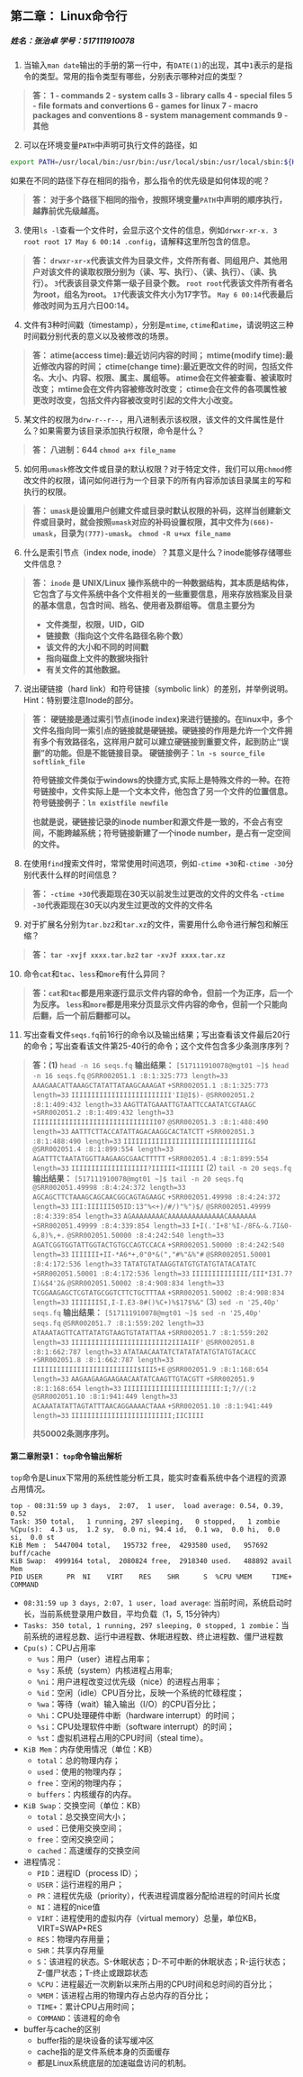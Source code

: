 
## 第二章： Linux命令行

##### 姓名：张治卓  学号：517111910078

1. 当输入`man date`输出的手册的第一行中，有`DATE(1)`的出现，其中`1`表示的是指令的类型。常用的指令类型有哪些，分别表示哪种对应的类型？
>**答：
>1 - commands
2 - system calls
3 - library calls
4 - special files
5 - file formats and convertions
6 - games for linux
7 - macro packages and conventions
8 - system management commands
9 - 其他**
2. 可以在环境变量`PATH`中声明可执行文件的路径，如
```bash
export PATH=/usr/local/bin:/usr/bin:/usr/local/sbin:/usr/local/sbin:${HOME}/bin:${PATH}
```
如果在不同的路径下存在相同的指令，那么指令的优先级是如何体现的呢？
>**答：
>对于多个路径下相同的指令，按照环境变量`PATH`中声明的顺序执行，越靠前优先级越高。**
3. 使用`ls -l`查看一个文件时，会显示这个文件的信息，例如`drwxr-xr-x. 3 root root 17 May 6 00:14 .config`，请解释这里所包含的信息。
>**答：
>`drwxr-xr-x`代表该文件为目录文件，文件所有者、同组用户、其他用户对该文件的读取权限分别为（读、写、执行）、（读、执行）、（读、执行）。
>`3`代表该目录文件第一级子目录个数。
>`root root`代表该文件所有者名为root，组名为root。
>`17`代表该文件大小为17字节。
>`May 6 00:14`代表最后修改时间为五月六日00:14。**
4. 文件有3种时间戳（timestamp），分别是`mtime`, `ctime`和`atime`，请说明这三种时间戳分别代表的意义以及被修改的场景。
>**答：
>atime(access time):最近访问内容的时间；
mtime(modify time):最近修改内容的时间；
ctime(change time):最近更改文件的时间，包括文件名、大小、内容、权限、属主、属组等。
atime会在文件被查看、被读取时改变；
mtime会在文件内容被修改时改变；
ctime会在文件的各项属性被更改时改变，包括文件内容被改变时引起的文件大小改变。**
5. 某文件的权限为`drw-r--r--`，用八进制表示该权限，该文件的文件属性是什么？如果需要为该目录添加执行权限，命令是什么？
>**答：
>八进制：644
>`chmod a+x file_name`**
5. 如何用`umask`修改文件或目录的默认权限？对于特定文件，我们可以用`chmod`修改文件的权限，请问如何进行为一个目录下的所有内容添加该目录属主的写和执行的权限。
>**答：
>`umask`是设置用户创建文件或目录时默认权限的补码，这样当创建新文件或目录时，就会按照`umask`对应的补码设置权限，其中文件为`(666)-umask`，目录为`(777)-umask`。
>`chmod -R u+wx file_name`**
6. 什么是索引节点（index node, inode）？其意义是什么？inode能够存储哪些文件信息？
>**答：
>`inode` 是 UNIX/Linux 操作系统中的一种数据结构，其本质是结构体，它包含了与文件系统中各个文件相关的一些重要信息，用来存放档案及目录的基本信息，包含时间、档名、使用者及群组等。
>信息主要分为**
>* **文件类型，权限，UID，GID**
>* **链接数（指向这个文件名路径名称个数）**
>* **该文件的大小和不同的时间戳**
>* **指向磁盘上文件的数据块指针**
>* **有关文件的其他数据。**
7. 说出硬链接（hard link）和符号链接（symbolic link）的差别，并举例说明。Hint：特别要注意Inode的部分。
>**答：**
>**硬链接是通过索引节点(inode index)来进行链接的。在linux中，多个文件名指向同一索引点的链接就是硬链接。硬链接的作用是允许一个文件拥有多个有效路径名，这样用户就可以建立硬链接到重要文件，起到防止“误删”的功能。但是不能链接目录。**
>**硬链接例子：`ln -s source_file softlink_file`**
>
>**符号链接文件类似于windows的快捷方式,实际上是特殊文件的一种。在符号链接中，文件实际上是一个文本文件，他包含了另一个文件的位置信息。**
>**符号链接例子：`ln existfile newfile`**
>
>**也就是说，硬链接记录的inode number和源文件是一致的，不会占有空间，不能跨越系统；符号链接新建了一个inode number，是占有一定空间的文件。**
8. 在使用`find`搜索文件时，常常使用时间选项，例如`-ctime +30`和`-ctime -30`分别代表什么样的时间信息？
>**答：
>`-ctime +30`代表距现在30天以前发生过更改的文件的文件名
>`-ctime -30`代表距现在30天以内发生过更改的文件的文件名**
9. 对于扩展名分别为`tar.bz2`和`tar.xz`的文件，需要用什么命令进行解包和解压缩？
>**答：
>`tar -xvjf xxxx.tar.bz2`
>`tar -xvJf xxxx.tar.xz`**
10. 命令`cat`和`tac`、`less`和`more`有什么异同？
>**答：`cat`和`tac`都是用来逐行显示文件内容的命令，但前一个为正序，后一个为反序。
>`less`和`more`都是用来分页显示文件内容的命令，但前一个只能向后翻，后一个前后翻都可以。**
11. 写出查看文件`seqs.fq`前16行的命令以及输出结果；写出查看该文件最后20行的命令；写出查看该文件第25-40行的命令；这个文件包含多少条测序序列？
>**答：(1)**
>`head -n 16 seqs.fq`
>**输出结果：**
>`[517111910078@mgt01 ~]$ head -n 16 seqs.fq`
`@SRR002051.1 :8:1:325:773 length=33`
`AAAGAACATTAAAGCTATATTATAAGCAAAGAT`
`+SRR002051.1 :8:1:325:773 length=33`
`IIIIIIIIIIIIIIIIIIIIIIIII'II@I$)-`
`@SRR002051.2 :8:1:409:432 length=33`
`AAGTTATGAAATTGTAATTCCAATATCGTAAGC`
`+SRR002051.2 :8:1:409:432 length=33`
`IIIIIIIIIIIIIIIIIIIIIIIIIIIIIII07`
`@SRR002051.3 :8:1:488:490 length=33`
`AATTTCTTACCATATTAGACAAGGCACTATCTT`
`+SRR002051.3 :8:1:488:490 length=33`
`IIIIIIIIIIIIIIIIIIIIIIIIIIIIIII&I`
`@SRR002051.4 :8:1:899:554 length=33`
`AGATTTCTAATATGGTTAAGAAGCGAACTTTTT`
`+SRR002051.4 :8:1:899:554 length=33`
`IIIIIIIIIIIIIIIIIII?IIIIII<IIIIII`
>(2)
>`tail -n 20 seqs.fq`
>**输出结果：**
>`[517111910078@mgt01 ~]$ tail -n 20 seqs.fq`
`@SRR002051.49998 :8:4:24:372 length=33`
`AGCAGCTTCTAAAGCAGCAACGGCAGTAGAAGC`
`+SRR002051.49998 :8:4:24:372 length=33`
`III:IIIIII505ID:13"%<+)/#/)"%")$/`
`@SRR002051.49999 :8:4:339:854 length=33`
`AGAAAAAAAACAAAAAAAAAAAAAACAAAAAAA`
`+SRR002051.49999 :8:4:339:854 length=33`
`I+I(.'I+8'%I-/8F&-&.7I&0-&,8)%,+.`
`@SRR002051.50000 :8:4:242:540 length=33`
`AGATCGGTGGTATTGGTACTGTGCCAGTCCACA`
`+SRR002051.50000 :8:4:242:540 length=33`
`IIIIIII+II-*A6*+,0"0*&(","#%"&%"#`
`@SRR002051.50001 :8:4:172:536 length=33`
`TATATGTATAAGGTATGTGTATGTATACATATC`
`+SRR002051.50001 :8:4:172:536 length=33`
`IIIIIIIIIIIIII/III*I3I.7?I)&$4'2&`
`@SRR002051.50002 :8:4:908:834 length=33`
`TCGGAAGAGCTCGTATGCGGTCTTCTGCTTTAA`
`+SRR002051.50002 :8:4:908:834 length=33`
`IIIIIII5I,I-I.E3-8#()%C+)%$17$%&"`
>(3)
>`sed -n '25,40p' seqs.fq`
>**输出结果：**
>`[517111910078@mgt01 ~]$ sed -n '25,40p' seqs.fq`
`@SRR002051.7 :8:1:559:202 length=33`
`ATAAATAGTTCATTATATGTAAGTGTATATTAA`
`+SRR002051.7 :8:1:559:202 length=33`
`IIIIIIIIIIIIIIIIIIIIIIII2IIIAIIF'`
`@SRR002051.8 :8:1:662:787 length=33`
`ATATAACAATATCTATATATATGTATGTACACC`
`+SRR002051.8 :8:1:662:787 length=33`
`IIIIIIIIIIIIIIIIIIIIIIIIII$III5+E`
`@SRR002051.9 :8:1:168:654 length=33`
`AAGAAGAAGAAGAACAATATCAAGTTGTACGTT`
`+SRR002051.9 :8:1:168:654 length=33`
`IIIIIIIIIIIIIIIIIIIIIIII:I;7//(:2`
`@SRR002051.10 :8:1:941:449 length=33`
`ACAAATATATTAGTATTTAACAGGAAAACTAAA`
`+SRR002051.10 :8:1:941:449 length=33`
`IIIIIIIIIIIIIIIIIIIIIIIII;IICIIII`
>
>**共50002条测序序列。**

#### 第二章附录1： `top`命令输出解析
`top`命令是Linux下常用的系统性能分析工具，能实时查看系统中各个进程的资源占用情况。
```
top - 08:31:59 up 3 days,  2:07,  1 user,  load average: 0.54, 0.39, 0.52
Task: 350 total,   1 running, 297 sleeping,   0 stopped,   1 zombie
%Cpu(s):  4.3 us,  1.2 sy,  0.0 ni, 94.4 id,  0.1 wa,  0.0 hi,  0.0 si,  0.0 st
KiB Mem :  5447004 total,   195732 free,  4293580 used,   957692 buff/cache
KiB Swap:  4999164 total,  2080824 free,  2918340 used.   488892 avail Mem
PID USER      PR  NI    VIRT    RES    SHR      S  %CPU %MEM     TIME+ COMMAND
```
- `08:31:59 up 3 days, 2:07, 1 user, load average`: 当前时间，系统启动时长，当前系统登录用户数目，平均负载（1，5, 15分钟内）
- `Tasks: 350 total, 1 running, 297 sleeping, 0 stopped, 1 zombie`：当前系统的进程总数、运行中进程数、休眠进程数、终止进程数、僵尸进程数
- `Cpu(s)`：CPU占用率
  * `%us`：用户（user）进程占用率；
  * `%sy`：系统（system）内核进程占用率;
  * `%ni`：用户进程改变过优先级（nice）的进程占用率；
  * `%id`：空闲（idle）CPU百分比，反映一个系统的忙碌程度；
  * `%wa`：等待（wait）输入输出（I/O）的CPU百分比；
  * `%hi`：CPU处理硬件中断（hardware interrupt）的时间；
  * `%si`：CPU处理软件中断（software interrupt）的时间；
  * `%st`：虚拟机进程占用的CPU时间（steal time）。
- `KiB Mem`：内存使用情况（单位：KB）
  * `total`：总的物理内存；
  * `used`：使用的物理内存；
  * `free`：空闲的物理内存；
  * `buffers`：内核缓存的内存。
- `KiB Swap`：交换空间（单位：KB）
  * `total`：总交换空间大小；
  * `used`：已使用交换空间；
  * `free`：空闲交换空间；
  * `cached`：高速缓存的交换空间
- 进程情况：
  * `PID`：进程ID（process ID）；
  * `USER`：运行进程的用户；
  * `PR`：进程优先级（priority），代表进程调度器分配给进程的时间片长度
  * `NI`：进程的nice值
  * `VIRT`：进程使用的虚拟内存（virtual memory）总量，单位KB，VIRT=SWAP+RES
  * `RES`：物理内存用量；
  * `SHR`：共享内存用量
  * `S`：该进程的状态。S-休眠状态；D-不可中断的休眠状态；R-运行状态；Z-僵尸状态；T-终止或跟踪状态
  * `%CPU`：进程最近一次刷新以来所占用的CPU时间和总时间的百分比；
  * `%MEM`：该进程占用的物理内存占总内存的百分比；
  * `TIME+`：累计CPU占用时间；
  * `COMMAND`：该进程的命令
- buffer与cache的区别
  * buffer指的是块设备的读写缓冲区
  * cache指的是文件系统本身的页面缓存
  * 都是Linux系统底层的加速磁盘访问的机制。 